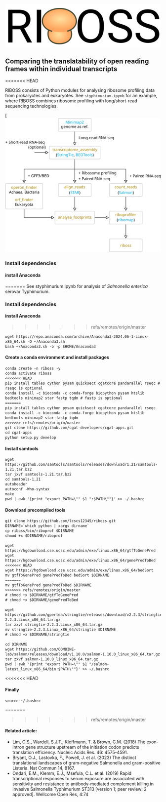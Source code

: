 ![logo](./riboss_logo.svg)

## Comparing the translatability of open reading frames within individual transcripts
<<<<<<< HEAD

RIBOSS consists of Python modules for analysing ribosome profiling data from prokaryotes and eukaryotes. See `styphimurium.ipynb` for an example, where RIBOSS combines ribosome profiling with long/short-read sequencing technologies.

[![Flow Chart](./flow.svg)

### Install dependencies

#### install Anaconda

=======
See styphimurium.ipynb for analysis of _Salmonella enterica_ serovar Typhimurium.

### Install dependencies

#### install Anaconda

>>>>>>> refs/remotes/origin/master
```
wget https://repo.anaconda.com/archive/Anaconda3-2024.06-1-Linux-x86_64.sh -O ~/Anaconda3.sh
bash ~/Anaconda3.sh -b -p $HOME/Anaconda3
```

#### Create a conda environment and install packages

```
conda create -n riboss -y
conda activate riboss
<<<<<<< HEAD
pip install tables cython pysam quicksect cgatcore pandarallel rseqc # rseqc is optional
conda install -c bioconda -c conda-forge biopython pysam htslib bedtools minimap2 star fastp tqdm # fastp is optional
=======
pip install tables cython pysam quicksect cgatcore pandarallel rseqc
conda install -c bioconda -c conda-forge biopython pysam htslib bedtools minimap2 star fastp tqdm
>>>>>>> refs/remotes/origin/master
git clone https://github.com/cgat-developers/cgat-apps.git
cd cgat-apps
python setup.py develop
```

#### Install samtools

```
wget https://github.com/samtools/samtools/releases/download/1.21/samtools-1.21.tar.bz2
tar jxvf samtools-1.21.tar.bz2
cd samtools-1.21
autoheader
autoconf -Wno-syntax
make
pwd | awk '{print "export PATH=\"" $1 ":$PATH\""}' >> ~/.bashrc
```

#### Download precompiled tools

```
git clone https://github.com/lcscs12345/riboss.git
DIRNAME=`which python | xargs dirname`
cp riboss/bin/riboprof $DIRNAME
chmod +x $DIRNAME/riboprof

wget https://hgdownload.cse.ucsc.edu/admin/exe/linux.x86_64/gtfToGenePred
wget https://hgdownload.cse.ucsc.edu/admin/exe/linux.x86_64/genePredToBed
<<<<<<< HEAD
wget https://hgdownload.cse.ucsc.edu/admin/exe/linux.x86_64/bedSort
mv gtfToGenePred genePredToBed bedSort $DIRNAME
=======
mv gtfToGenePred genePredToBed $DIRNAME
>>>>>>> refs/remotes/origin/master
# chmod +x $DIRNAME/gtfToGenePred
# chmod +x $DIRNAME/genePredToBed

wget https://github.com/gpertea/stringtie/releases/download/v2.2.3/stringtie-2.2.3.Linux_x86_64.tar.gz
tar zxvf stringtie-2.2.3.Linux_x86_64.tar.gz
mv stringtie-2.2.3.Linux_x86_64/stringtie $DIRNAME
# chmod +x $DIRNAME/stringtie

cd DIRNAME
wget https://github.com/COMBINE-lab/salmon/releases/download/v1.10.0/salmon-1.10.0_linux_x86_64.tar.gz
tar zxvf salmon-1.10.0_linux_x86_64.tar.gz
pwd | awk '{print "export PATH=\"" $1 "/salmon-latest_linux_x86_64/bin:$PATH\""}' >> ~/.bashrc
```

<<<<<<< HEAD
#### Finally

```
source ~/.bashrc
```

=======
>>>>>>> refs/remotes/origin/master
#### Related article:

- Lim, C.S., Wardell, S.J.T., Kleffmann, T. & Brown, C.M. (2018) The exon-intron gene structure upstream of the initiation codon predicts translation efficiency. Nucleic Acids Res. 46: 4575-4591.
- Bryant, O.J., Lastovka, F., Powell, J. et al. (2023) The distinct translational landscapes of gram-negative Salmonella and gram-positive Listeria. Nat Commun 14, 8167.
- Ondari, E.M., Klemm, E.J., Msefula, C.L. et al. (2019) Rapid transcriptional responses to serum exposure are associated with sensitivity and resistance to antibody-mediated complement killing in invasive Salmonella Typhimurium ST313 [version 1; peer review: 2 approved]. Wellcome Open Res, 4:74
